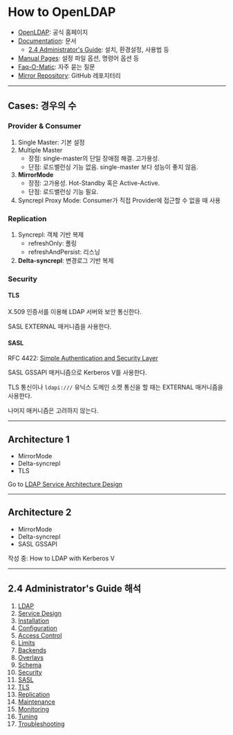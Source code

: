 # How to OpenLDAP

- [OpenLDAP](https://www.openldap.org/): 공식 홈페이지
- [Documentation](https://www.openldap.org/doc/): 문서
  - [2.4 Administrator's Guide](https://www.openldap.org/doc/admin24/): 설치, 환경설정, 사용법 등
- [Manual Pages](https://www.openldap.org/software/man.cgi): 설정 파일 옵션, 명령어 옵션 등
- [Faq-O-Matic](http://www.openldap.org/faq/data/cache/1.html): 자주 묻는 질문
- [Mirror Repository](https://github.com/openldap/openldap): GitHub 레포지터리

---

## Cases: 경우의 수

### Provider & Consumer

1. Single Master: 기본 설정
2. Multiple Master
   - 장점: single-master의 단일 장애점 해결. 고가용성.
   - 단점: 로드밸런싱 기능 없음. single-master 보다 성능이 좋지 않음.
3. **MirrorMode**
   - 장점: 고가용성. Hot-Standby 혹은 Active-Active. 
   - 단점: 로드밸런싱 기능 필요. 
4. Syncrepl Proxy Mode: Consumer가 직접 Provider에 접근할 수 없을 때 사용

### Replication

1. Syncrepl: 객체 기반 복제
   - refreshOnly: 폴링
   - refreshAndPersist: 리스닝
2. **Delta-syncrepl**: 변경로그 기반 복제

### Security

#### TLS

X.509 인증서를 이용해 LDAP 서버와 보안 통신한다.

SASL EXTERNAL 매커니즘을 사용한다.

#### SASL

RFC 4422: [Simple Authentication and Security Layer](https://tools.ietf.org/html/rfc4422)

SASL GSSAPI 매커니즘으로 Kerberos V를 사용한다.

TLS 통신이나 `ldapi:///` 유닉스 도메인 소켓 통신을 할 때는 EXTERNAL 매커니즘을 사용한다.

나머지 매커니즘은 고려하지 않는다.

---

## Architecture 1

- MirrorMode
- Delta-syncrepl
- TLS

Go to [LDAP Service Architecture Design](src)

---

## Architecture 2

- MirrorMode
- Delta-syncrepl
- SASL GSSAPI

작성 중: How to LDAP with Kerberos V

---

## 2.4 Administrator's Guide 해석

1. [LDAP](guide/ldap.md)
2. [Service Design](guide/service-design.md)
3. [Installation](guide/installation.md)
4. [Configuration](guide/configuration.md)
5. [Access Control](guide/access-control.md)
6. [Limits](guide/limits.md)
7. [Backends](guide/overlays.md)
8. [Overlays](guide/overlays.md)
9. [Schema](guide/schema.md)
10. [Security](guide/security.md)
11. [SASL](guide/sasl.md)
12. [TLS](guide/tls.md)
13. [Replication](guide/replication.md)
14. [Maintenance](guide/maintenance.md)
15. [Monitoring](guide/monitoring.md)
16. [Tuning](guide/tuning.md)
17. [Troubleshooting](guide/troubleshooting.md)
